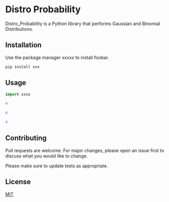 
# Distro Probability

Distro_Probability is a Python library that performs Gaussian and Binomial Distributions.

## Installation

Use the package manager xxxxx to install foobar.

```bash
pip install xxx
```

## Usage

```python
import xxxx

# 

# 

# 
```

## Contributing

Pull requests are welcome. For major changes, please open an issue first
to discuss what you would like to change.

Please make sure to update tests as appropriate.

## License

[MIT](https://choosealicense.com/licenses/mit/)
